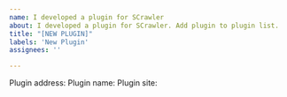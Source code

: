 ```yaml
---
name: I developed a plugin for SCrawler
about: I developed a plugin for SCrawler. Add plugin to plugin list.
title: "[NEW PLUGIN]"
labels: 'New Plugin'
assignees: ''

---
```


Plugin address:
Plugin name:
Plugin site: